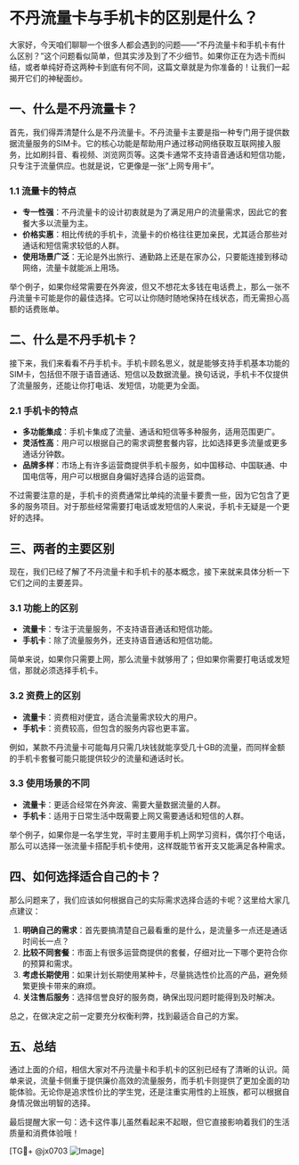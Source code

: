 # 不丹流量卡与手机卡的区别是什么？

大家好，今天咱们聊聊一个很多人都会遇到的问题——“不丹流量卡和手机卡有什么区别？”这个问题看似简单，但其实涉及到了不少细节。如果你正在为选卡而纠结，或者单纯好奇这两种卡到底有何不同，这篇文章就是为你准备的！让我们一起揭开它们的神秘面纱。

## 一、什么是不丹流量卡？

首先，我们得弄清楚什么是不丹流量卡。不丹流量卡主要是指一种专门用于提供数据流量服务的SIM卡。它的核心功能是帮助用户通过移动网络获取互联网接入服务，比如刷抖音、看视频、浏览网页等。这类卡通常不支持语音通话和短信功能，只专注于流量供应。也就是说，它更像是一张“上网专用卡”。

### 1.1 流量卡的特点

- **专一性强**：不丹流量卡的设计初衷就是为了满足用户的流量需求，因此它的套餐大多以流量为主。
- **价格实惠**：相比传统的手机卡，流量卡的价格往往更加亲民，尤其适合那些对通话和短信需求较低的人群。
- **使用场景广泛**：无论是外出旅行、通勤路上还是在家办公，只要能连接到移动网络，流量卡就能派上用场。

举个例子，如果你经常需要在外奔波，但又不想花太多钱在电话费上，那么一张不丹流量卡可能是你的最佳选择。它可以让你随时随地保持在线状态，而无需担心高额的话费账单。

## 二、什么是不丹手机卡？

接下来，我们来看看不丹手机卡。手机卡顾名思义，就是能够支持手机基本功能的SIM卡，包括但不限于语音通话、短信以及数据流量。换句话说，手机卡不仅提供了流量服务，还能让你打电话、发短信，功能更为全面。

### 2.1 手机卡的特点

- **多功能集成**：手机卡集成了流量、通话和短信等多种服务，适用范围更广。
- **灵活性高**：用户可以根据自己的需求调整套餐内容，比如选择更多流量或更多通话分钟数。
- **品牌多样**：市场上有许多运营商提供手机卡服务，如中国移动、中国联通、中国电信等，用户可以根据自身偏好选择合适的运营商。

不过需要注意的是，手机卡的资费通常比单纯的流量卡要贵一些，因为它包含了更多的服务项目。对于那些经常需要打电话或发短信的人来说，手机卡无疑是一个更好的选择。

## 三、两者的主要区别

现在，我们已经了解了不丹流量卡和手机卡的基本概念，接下来就来具体分析一下它们之间的主要差异。

### 3.1 功能上的区别

- **流量卡**：专注于流量服务，不支持语音通话和短信功能。
- **手机卡**：除了流量服务外，还支持语音通话和短信功能。

简单来说，如果你只需要上网，那么流量卡就够用了；但如果你需要打电话或发短信，那就必须选择手机卡。

### 3.2 资费上的区别

- **流量卡**：资费相对便宜，适合流量需求较大的用户。
- **手机卡**：资费较高，但包含的服务内容也更丰富。

例如，某款不丹流量卡可能每月只需几块钱就能享受几十GB的流量，而同样金额的手机卡套餐可能只能提供较少的流量和通话时长。

### 3.3 使用场景的不同

- **流量卡**：更适合经常在外奔波、需要大量数据流量的人群。
- **手机卡**：适用于日常生活中既需要上网又需要通话和短信的人群。

举个例子，如果你是一名学生党，平时主要用手机上网学习资料，偶尔打个电话，那么可以选择一张流量卡搭配手机卡使用，这样既能节省开支又能满足各种需求。

## 四、如何选择适合自己的卡？

那么问题来了，我们应该如何根据自己的实际需求选择合适的卡呢？这里给大家几点建议：

1. **明确自己的需求**：首先要搞清楚自己最看重的是什么，是流量多一点还是通话时间长一点？
2. **比较不同套餐**：市面上有很多运营商提供的套餐，仔细对比一下哪个更符合你的预算和需求。
3. **考虑长期使用**：如果计划长期使用某种卡，尽量挑选性价比高的产品，避免频繁更换卡带来的麻烦。
4. **关注售后服务**：选择信誉良好的服务商，确保出现问题时能得到及时解决。

总之，在做决定之前一定要充分权衡利弊，找到最适合自己的方案。

## 五、总结

通过上面的介绍，相信大家对不丹流量卡和手机卡的区别已经有了清晰的认识。简单来说，流量卡侧重于提供廉价高效的流量服务，而手机卡则提供了更加全面的功能体验。无论你是追求性价比的学生党，还是注重实用性的上班族，都可以根据自身情况做出明智的选择。

最后提醒大家一句：选卡这件事儿虽然看起来不起眼，但它直接影响着我们的生活质量和消费体验哦！

[TG💪+ @jx0703 ![Image](https://github.com/user-attachments/assets/dbca1d08-cadb-493c-b0ec-ad6f7a83f270)]